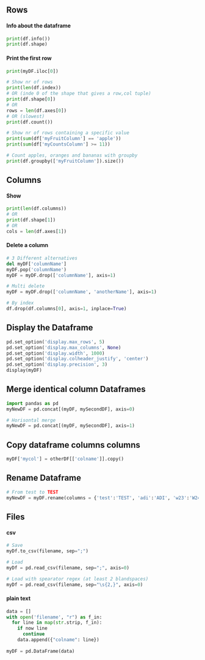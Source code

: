 ## Rows
#### Info about the dataframe
```python
print(df.info())
print(df.shape)
```

#### Print the first row
```python
print(myDF.iloc[0])

# Show nr of rows
print(len(df.index))
# OR (inde 0 of the shape that gives a row,col tuple)
print(df.shape[0])
# OR
rows = len(df.axes[0])
# OR (slowest)
print(df.count())

# Show nr of rows containing a specific value
print(sum(df['myFruitColumn'] == 'apple'))
print(sum(df['myCountsColumn'] >= 11))

# Count apples, oranges and bananas with groupby
print(df.groupby(['myFruitColumn']).size())
```

## Columns
#### Show
```python
print(len(df.columns))
# OR
print(df.shape[1])
# OR
cols = len(df.axes[1])
```


#### Delete a column
```python
# 3 Different alternatives
del myDF['columnName']
myDF.pop('columnName')
myDF = myDF.drop(['columnName'], axis=1)

# Multi delete
myDF = myDF.drop(['columnName', 'anotherName'], axis=1)

# By index
df.drop(df.columns[0], axis=1, inplace=True)
```

## Display the Dataframe
```python
pd.set_option('display.max_rows', 5)
pd.set_option('display.max_columns', None)
pd.set_option('display.width', 1000)
pd.set_option('display.colheader_justify', 'center')
pd.set_option('display.precision', 3)
display(myDF)
```
## Merge identical column Dataframes
```python
import pandas as pd
myNewDF = pd.concat[(myDF, mySecondDF], axis=0)

# Horisontal merge
myNewDF = pd.concat[(myDF, mySecondDF], axis=1)
```

## Copy dataframe columns columns
```python
myDF['mycol'] = otherDF[['colname']].copy()
```


## Rename Dataframe
```python
# From test to TEST
myNewDF = myDF.rename(columns = {'test':'TEST', 'adi':'ADI', 'w23':'W24'}, inplace = True)
```

## Files
#### csv
```python
# Save
myDf.to_csv(filename, sep=";")

# Load
myDf = pd.read_csv(filename, sep=";", axis=0)

# Load with spearator regex (at least 2 blandspaces)
myDf = pd.read_csv(filename, sep="\s{2,}", axis=0)

```
#### plain text
```python
data = []
with open('filename', "r") as f_in:
  for line in map(str.strip, f_in):
    if now line
      continue
    data.append({"colname": line})
    
myDF = pd.DataFrame(data)

```
                              

